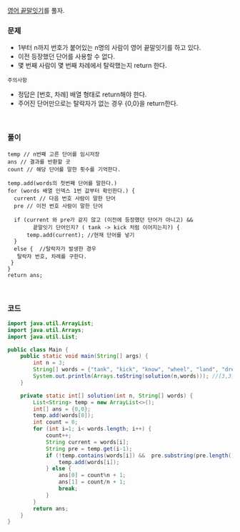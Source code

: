 [영어 끝말잇기](https://school.programmers.co.kr/learn/courses/30/lessons/12981)를 풀자. <br>

### 문제
+ 1부터 n까지 번호가 붙어있는 n명의 사람이 영어 끝말잇기를 하고 있다.
+ 이전 등장했던 단어를 사용할 수 없다.
+ 몇 번째 사람이 몇 번째 차례에서 탈락했는지 return 한다.

`주의사항` <br>
+ 정답은 [번호, 차례] 배열 형태로 return해야 한다.
+ 주어진 단어만으로는 탈락자가 없는 경우 {0,0}을 return한다.

<br>

### 풀이
```
temp // n번째 고른 단어를 임시저장
ans // 결과를 반환할 곳
count // 해당 단어를 말한 횟수를 기억한다.

temp.add(words의 첫번째 단어를 말한다.)
for (words 배열 인덱스 1번 값부터 확인한다.) {
  current // 다음 번호 사람이 말한 단어
  pre // 이전 번호 사람이 말한 단어

  if (current 와 pre가 같지 않고 (이전에 등장했던 단어가 아니고) && 
        끝말잇기 단어인지? ( tank -> kick 처럼 이어지는지?) {
      temp.add(current); //현재 단어를 넣기
  }
  else {  //탈락자가 발생한 경우
   탈락자 번호, 차례를 구한다.
 }
}
return ans;
```

<br>

### 코드
```java
import java.util.ArrayList;
import java.util.Arrays;
import java.util.List;

public class Main {
    public static void main(String[] args) {
        int n = 3;
        String[] words = {"tank", "kick", "know", "wheel", "land", "dream", "mother", "robot", "tank"};
        System.out.println(Arrays.toString(solution(n,words))); //[3,3]
    }

    private static int[] solution(int n, String[] words) {
        List<String> temp = new ArrayList<>();
        int[] ans = {0,0};
        temp.add(words[0]);
        int count = 0;
        for (int i=1; i< words.length; i++) {
            count++;
            String current = words[i];
            String pre = temp.get(i-1);
            if (!temp.contains(words[i]) &&  pre.substring(pre.length()-1).equals(current.substring(0,1))) {
                temp.add(words[i]);
            } else {
                ans[0] = count%n + 1;
                ans[1] = count/n + 1;
                break;
            }
        }
        return ans;
    }
}
```

